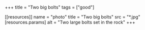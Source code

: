 +++
title = "Two big bolts"
tags = ["good"]

[[resources]]
    name = "photo"
    title = "Two big bolts"
    src = "*.jpg"
    [resources.params]
        alt = "Two large bolts set in the rock"
+++
